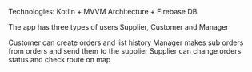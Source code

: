 Technologies:
Kotlin + MVVM Architecture + Firebase DB

The app has three types of users
Supplier, Customer and Manager

Customer can create orders and list history
Manager makes sub orders from orders and send them to the supplier
Supplier can change orders status and check route on map
